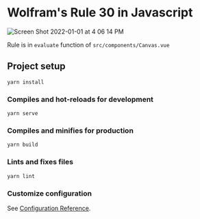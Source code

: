 # Wolfram's Rule 30 in Javascript

![Screen Shot 2022-01-01 at 4 06 14 PM](https://user-images.githubusercontent.com/10172509/147860727-465699ec-3351-4826-bd63-b6eedec7c7e5.png)

Rule is in `evaluate` function of `src/components/Canvas.vue`

## Project setup
```
yarn install
```

### Compiles and hot-reloads for development
```
yarn serve
```

### Compiles and minifies for production
```
yarn build
```

### Lints and fixes files
```
yarn lint
```

### Customize configuration
See [Configuration Reference](https://cli.vuejs.org/config/).
